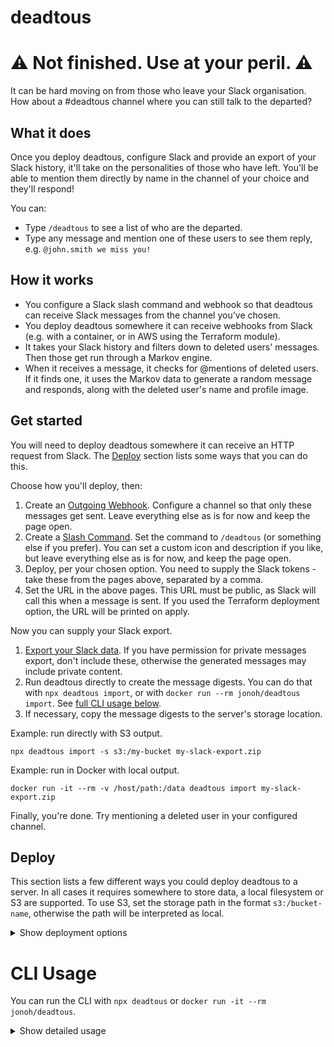 deadtous
========

# ⚠️ Not finished. Use at your peril. ⚠️

It can be hard moving on from those who leave your Slack organisation. How about a #deadtous channel where you can still talk to the departed?

## What it does

Once you deploy deadtous, configure Slack and provide an export of your Slack history, it'll take on the personalities of those who have left.
You'll be able to mention them directly by name in the channel of your choice and they'll respond!

You can:
- Type `/deadtous` to see a list of who are the departed.
- Type any message and mention one of these users to see them reply, e.g. `@john.smith we miss you!`

## How it works

- You configure a Slack slash command and webhook so that deadtous can receive Slack messages from the channel you've chosen.
- You deploy deadtous somewhere it can receive webhooks from Slack (e.g. with a container, or in AWS using the Terraform module).
- It takes your Slack history and filters down to deleted users' messages. Then those get run through a Markov engine.
- When it receives a message, it checks for @mentions of deleted users. If it finds one, it uses the Markov data to generate a random message and responds, along with the deleted user's name and profile image.

## Get started

You will need to deploy deadtous somewhere it can receive an HTTP request from Slack. The [Deploy](#deploy) section lists some ways that you can do this.

Choose how you'll deploy, then:
1. Create an [Outgoing Webhook](https://my.slack.com/apps/A0F7VRG6Q-outgoing-webhooks?tab=more_info). Configure a channel so that only these messages get sent. Leave everything else as is for now and keep the page open. 
2. Create a [Slash Command](https://my.slack.com/apps/A0F82E8CA-slash-commands?tab=more_info). Set the command to `/deadtous` (or something else if you prefer). You can set a custom icon and description if you like, but leave everything else as is for now, and keep the page open.
3. Deploy, per your chosen option. You need to supply the Slack tokens - take these from the pages above, separated by a comma.
4. Set the URL in the above pages. This URL must be public, as Slack will call this when a message is sent. If you used the Terraform deployment option, the URL will be printed on apply.

Now you can supply your Slack export.
1. [Export your Slack data](https://my.slack.com/services/export). If you have permission for private messages export, don't include these, otherwise the generated messages may include private content.
2. Run deadtous directly to create the message digests. You can do that with `npx deadtous import`, or with `docker run --rm jonoh/deadtous import`. See [full CLI usage below](#deadtous-import-slack_export_file).
3. If necessary, copy the message digests to the server's storage location.

Example: run directly with S3 output.
```
npx deadtous import -s s3:/my-bucket my-slack-export.zip
```
Example: run in Docker with local output.
```
docker run -it --rm -v /host/path:/data deadtous import my-slack-export.zip
```

Finally, you're done. Try mentioning a deleted user in your configured channel.

## Deploy

This section lists a few different ways you could deploy deadtous to a server.
In all cases it requires somewhere to store data, a local filesystem or S3 are supported.
To use S3, set the storage path in the format `s3:/bucket-name`, otherwise the path will be interpreted as local.

<details>
  <summary>Show deployment options</summary>

### Run directly

If you have a server with Node you can deploy and run it directly.
[Clone the project](https://github.com/hillnz/deadtous), install the dependendies and then run `bin/run server`, or just run `npx deadtous server` (see [`deadtous server`](#deadtous-server) for usage).

Your server must be able to receive public HTTP requests so that Slack can send its webhook request.

### AWS Lambda

Lambda is very cheap and very convenient if you already have an AWS account.

A Terraform module is available to make deployment easier, the repo contains usage details.

If you have your own way to deploy Lambdas, you can use the [Docker image that includes the Lambda runtime](https://hub.docker.com/r/jonoh/deadtous/tags?page=1&ordering=last_updated&name=lambda) (the Lambda builds are tagged with a `-lambda` suffix).

### Docker Image

The image is [published on  Docker hub](https://hub.docker.com/r/jonoh/deadtous).
Run it as you would any other image, e.g. `docker run`, `docker-compose`, Kubernetes, etc. Your container must be able to receive public HTTP requests so that Slack can send its webhook request.

### Environment variables

Name | Default | Purpose
---  | ---     | ---
DEADTOUS_STORAGE | `/data` | Data storage location (local fs or s3)
DEADTOUS_SLACK_TOKENS | None | Slack webhook/slash tokens (Required)
DEADTOUS_PORT | 80 | Listening port

### Ports

Default | Purpose
---     | ---
80      | Listening port for Slack

### Volumes

Default Path | Purpose
---  | ---
`/data` | Storage location (set with `DEADTOUS_STORAGE`)

### Example

Running with `docker run`, listening on port 8080:
```
docker run \
  -e DEADTOUS_SLACK_TOKENS=${SECRET_TOKENS} \
  -p 8080:80 \
  -v /host/path/to/data:/data \
  jonoh/deadtous
```



</details>

# CLI Usage

You can run the CLI with `npx deadtous` or `docker run -it --rm jonoh/deadtous`.

<details>
  <summary>Show detailed usage</summary>

<!-- commands -->
* [`deadtous dump [KEY]`](#deadtous-dump-key)
* [`deadtous help [COMMAND]`](#deadtous-help-command)
* [`deadtous import [SLACK_EXPORT_FILE]`](#deadtous-import-slack_export_file)
* [`deadtous server`](#deadtous-server)
* [`deadtous speak [USER]`](#deadtous-speak-user)

## `deadtous dump [KEY]`

read a file from storage

```
USAGE
  $ deadtous dump [KEY]

OPTIONS
  -s, --storage=storage  (required) storage path
```

_See code: [src/commands/dump.ts](https://github.com/jonohill/deadtous/blob/v0.1.7/src/commands/dump.ts)_

## `deadtous help [COMMAND]`

display help for deadtous

```
USAGE
  $ deadtous help [COMMAND]

ARGUMENTS
  COMMAND  command to show help for

OPTIONS
  --all  see all commands in CLI
```

_See code: [@oclif/plugin-help](https://github.com/oclif/plugin-help/blob/v3.2.2/src/commands/help.ts)_

## `deadtous import [SLACK_EXPORT_FILE]`

import a Slack export archive file

```
USAGE
  $ deadtous import [SLACK_EXPORT_FILE]

OPTIONS
  -s, --storage=storage  (required) storage path
```

_See code: [src/commands/import.ts](https://github.com/jonohill/deadtous/blob/v0.1.7/src/commands/import.ts)_

## `deadtous server`

run a Slack webhook HTTP server

```
USAGE
  $ deadtous server

OPTIONS
  -s, --storage=storage  (required) storage path
  --port=port            [default: 8080]
  --tokens=tokens        (required)
```

_See code: [src/commands/server.ts](https://github.com/jonohill/deadtous/blob/v0.1.7/src/commands/server.ts)_

## `deadtous speak [USER]`

make a dead user say something

```
USAGE
  $ deadtous speak [USER]

OPTIONS
  -l, --list
  -s, --storage=storage  (required) storage path
```

_See code: [src/commands/speak.ts](https://github.com/jonohill/deadtous/blob/v0.1.7/src/commands/speak.ts)_
<!-- commandsstop -->

</details>

